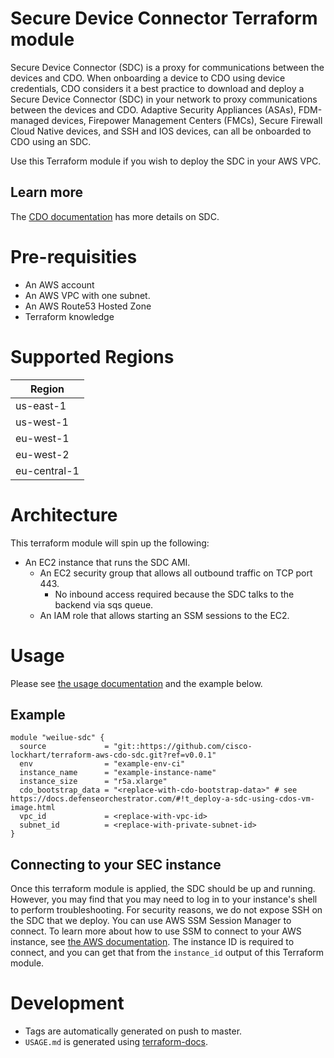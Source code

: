 # Secure Device Connector Terraform module

Secure Device Connector (SDC) is a proxy for communications between the devices and CDO. When onboarding a device to CDO using device credentials, CDO considers it a best practice to download and deploy a Secure Device Connector (SDC) in your network to proxy communications between the devices and CDO. Adaptive Security Appliances (ASAs), FDM-managed devices, Firepower Management Centers (FMCs), Secure Firewall Cloud Native devices, and SSH and IOS devices, can all be onboarded to CDO using an SDC.

Use this Terraform module if you wish to deploy the SDC in your AWS VPC.

## Learn more
The [CDO documentation](https://docs.defenseorchestrator.com/#!c-secure-device-connector-sdc.html?highlight=SDC) has more details on SDC.

# Pre-requisities
- An AWS account
- An AWS VPC with one subnet.
- An AWS Route53 Hosted Zone
- Terraform knowledge


# Supported Regions

| Region       |
| ------------ |
| us-east-1    |
| us-west-1    |
| eu-west-1    |
| eu-west-2    |
| eu-central-1 |

# Architecture
This terraform module will spin up the following:
- An EC2 instance that runs the SDC AMI.
  - An EC2 security group that allows all outbound traffic on TCP port 443.
    - No inbound access required because the SDC talks to the backend via sqs queue.
  - An IAM role that allows starting an SSM sessions to the EC2.

# Usage
Please see [the usage documentation](USAGE.md) and the example below.

## Example
```
module "weilue-sdc" {
  source             = "git::https://github.com/cisco-lockhart/terraform-aws-cdo-sdc.git?ref=v0.0.1"
  env                = "example-env-ci"
  instance_name      = "example-instance-name"
  instance_size      = "r5a.xlarge"
  cdo_bootstrap_data = "<replace-with-cdo-bootstrap-data>" # see https://docs.defenseorchestrator.com/#!t_deploy-a-sdc-using-cdos-vm-image.html
  vpc_id             = <replace-with-vpc-id>
  subnet_id          = <replace-with-private-subnet-id>
}
```

## Connecting to your SEC instance

Once this terraform module is applied, the SDC should be up and running. However, you may find that you may need to log in to your instance's shell to perform troubleshooting. For security reasons, we do not expose SSH on the SDC that we deploy. You can use AWS SSM Session Manager to connect. To learn more about how to use SSM to connect to your AWS instance, see [the AWS documentation](https://docs.aws.amazon.com/systems-manager/latest/userguide/session-manager-working-with.html). The instance ID is required to connect, and you can get that from the `instance_id` output of this Terraform module.

# Development
- Tags are automatically generated on push to master.
- `USAGE.md` is generated using [terraform-docs](https://github.com/terraform-docs/terraform-docs).